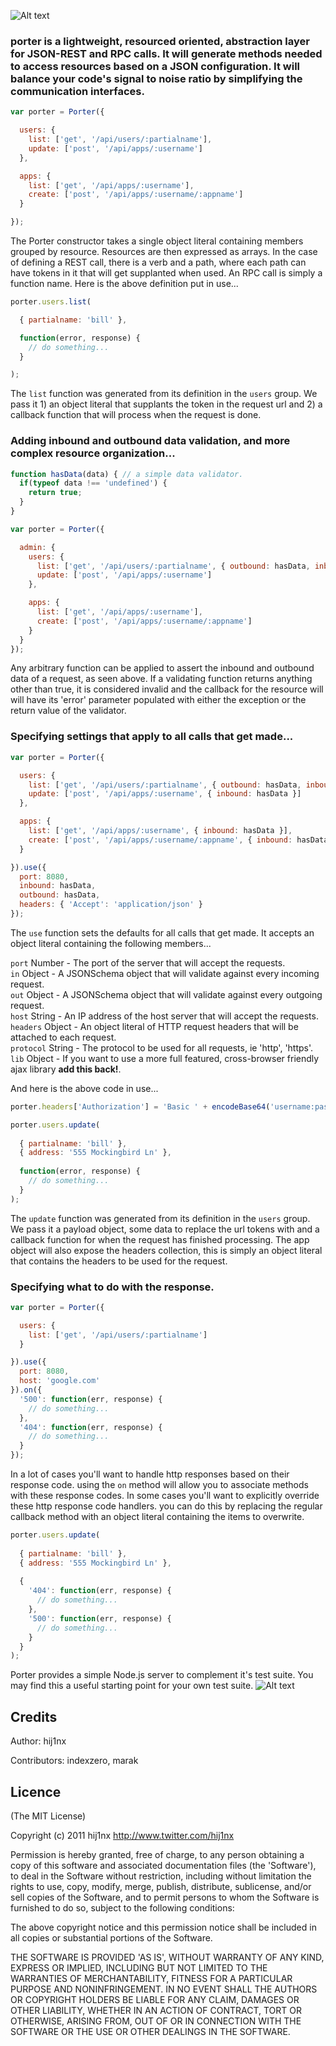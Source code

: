 ![Alt text](https://github.com/hij1nx/Porter/raw/master/doc/logo.png)<br/>

### porter is a lightweight, resourced oriented, abstraction layer for JSON-REST and RPC calls. It will generate methods needed to access resources based on a JSON configuration. It will balance your code's signal to noise ratio by simplifying the communication interfaces.

```javascript
var porter = Porter({

  users: {
    list: ['get', '/api/users/:partialname'],
    update: ['post', '/api/apps/:username']
  },

  apps: {
    list: ['get', '/api/apps/:username'],
    create: ['post', '/api/apps/:username/:appname']
  }

});
```

The Porter constructor takes a single object literal containing members grouped by resource. Resources are then expressed as arrays. In the case of defining a REST call, there is a verb and a path, where each path can have tokens in it that will get supplanted when used. An RPC call is simply a function name. Here is the above definition put in use...

```javascript
porter.users.list(

  { partialname: 'bill' },

  function(error, response) {
    // do something...
  }

);
```

The `list` function was generated from its definition in the `users` group. We pass it 1) an object literal that supplants the token in the request url and 2) a callback function that will process when the request is done.

### Adding inbound and outbound data validation, and more complex resource organization...

```javascript
function hasData(data) { // a simple data validator.
  if(typeof data !== 'undefined') {
    return true;
  }
}

var porter = Porter({

  admin: {
    users: {
      list: ['get', '/api/users/:partialname', { outbound: hasData, inbound: hasData }],
      update: ['post', '/api/apps/:username']
    },

    apps: {
      list: ['get', '/api/apps/:username'],
      create: ['post', '/api/apps/:username/:appname']
    }
  }
});
```
Any arbitrary function can be applied to assert the inbound and outbound data of a request, as seen above. If a validating function returns anything other than true, it is considered invalid and the callback for the resource will will have its 'error' parameter populated with either the exception or the return value of the validator.

### Specifying settings that apply to all calls that get made...

```javascript
var porter = Porter({

  users: {
    list: ['get', '/api/users/:partialname', { outbound: hasData, inbound: hasData }],
    update: ['post', '/api/apps/:username', { inbound: hasData }]
  },

  apps: {
    list: ['get', '/api/apps/:username', { inbound: hasData }],
    create: ['post', '/api/apps/:username/:appname', { inbound: hasData }]
  }

}).use({
  port: 8080,
  inbound: hasData,
  outbound: hasData,
  headers: { 'Accept': 'application/json' }
});
```

The `use` function sets the defaults for all calls that get made. It accepts an object literal containing the following members...

`port` Number - The port of the server that will accept the requests.<br/>
`in` Object - A JSONSchema object that will validate against every incoming request.<br/>
`out` Object - A JSONSchema object that will validate against every outgoing request.<br/>
`host` String - An IP address of the host server that will accept the requests.<br/>
`headers` Object - An object literal of HTTP request headers that will be attached to each request.<br/>
`protocol` String - The protocol to be used for all requests, ie 'http', 'https'.<br/>
`lib` Object - If you want to use a more full featured, cross-browser friendly ajax library ****add this back!****.<br/>

And here is the above code in use...

```javascript
porter.headers['Authorization'] = 'Basic ' + encodeBase64('username:password');

porter.users.update(
  
  { partialname: 'bill' },
  { address: '555 Mockingbird Ln' },
  
  function(error, response) {
    // do something...
  }
);
```

The `update` function was generated from its definition in the `users` group. We pass it a payload object, some data to replace the url tokens with and a callback function for when the request has finished processing. The app object will also expose the headers collection, this is simply an object literal that contains the headers to be used for the request.

### Specifying what to do with the response.

```javascript
var porter = Porter({

  users: {
    list: ['get', '/api/users/:partialname']
  }

}).use({
  port: 8080,
  host: 'google.com'
}).on({
  '500': function(err, response) {
    // do something...
  },
  '404': function(err, response) {
    // do something...
  }
});
```

In a lot of cases you'll want to handle http responses based on their response code. using the `on` method will allow you to associate methods with these response codes. In some cases you'll want to explicitly override these http response code handlers. you can do this by replacing the regular callback method with an object literal containing the items to overwrite.

```javascript
porter.users.update(
  
  { partialname: 'bill' },
  { address: '555 Mockingbird Ln' },
  
  {
    '404': function(err, response) {
      // do something...
    },
    '500': function(err, response) {
      // do something...
    }
  }
);
```

Porter provides a simple Node.js server to complement it's test suite. You may find this a useful starting point for your own test suite.
![Alt text](https://github.com/hij1nx/Porter/raw/master/doc/test.png)<br/>


## Credits

Author: hij1nx

Contributors: indexzero, marak

## Licence

(The MIT License)

Copyright (c) 2011 hij1nx <http://www.twitter.com/hij1nx>

Permission is hereby granted, free of charge, to any person obtaining a copy of this software and associated documentation files (the 'Software'), to deal in the Software without restriction, including without limitation the rights to use, copy, modify, merge, publish, distribute, sublicense, and/or sell copies of the Software, and to permit persons to whom the Software is furnished to do so, subject to the following conditions:

The above copyright notice and this permission notice shall be included in all copies or substantial portions of the Software.

THE SOFTWARE IS PROVIDED 'AS IS', WITHOUT WARRANTY OF ANY KIND, EXPRESS OR IMPLIED, INCLUDING BUT NOT LIMITED TO THE WARRANTIES OF MERCHANTABILITY, FITNESS FOR A PARTICULAR PURPOSE AND NONINFRINGEMENT. IN NO EVENT SHALL THE AUTHORS OR COPYRIGHT HOLDERS BE LIABLE FOR ANY CLAIM, DAMAGES OR OTHER LIABILITY, WHETHER IN AN ACTION OF CONTRACT, TORT OR OTHERWISE, ARISING FROM, OUT OF OR IN CONNECTION WITH THE SOFTWARE OR THE USE OR OTHER DEALINGS IN THE SOFTWARE.
